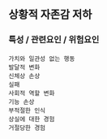 ## 상황적 자존감 저하



### 특성 / 관련요인 / 위험요인

>   

    가치와 일관성 없는 행동
    발달적 변화
    신체상 손상
    실패
    사회적 역할 변화
    기능 손상
    부적절한 인식
    상실에 대한 경험
    거절당한 경험
